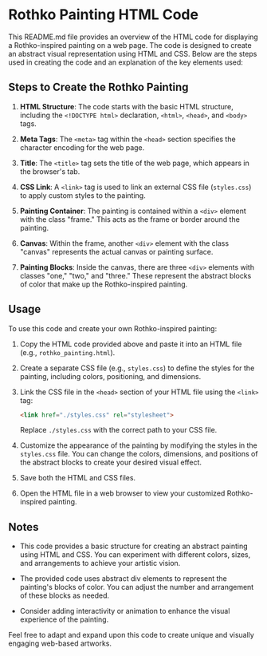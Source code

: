 # Rothko Painting HTML Code

This README.md file provides an overview of the HTML code for displaying a Rothko-inspired painting on a web page. The code is designed to create an abstract visual representation using HTML and CSS. Below are the steps used in creating the code and an explanation of the key elements used:

## Steps to Create the Rothko Painting

1. **HTML Structure**: The code starts with the basic HTML structure, including the `<!DOCTYPE html>` declaration, `<html>`, `<head>`, and `<body>` tags.

2. **Meta Tags**: The `<meta>` tag within the `<head>` section specifies the character encoding for the web page.

3. **Title**: The `<title>` tag sets the title of the web page, which appears in the browser's tab.

4. **CSS Link**: A `<link>` tag is used to link an external CSS file (`styles.css`) to apply custom styles to the painting.

5. **Painting Container**: The painting is contained within a `<div>` element with the class "frame." This acts as the frame or border around the painting.

6. **Canvas**: Within the frame, another `<div>` element with the class "canvas" represents the actual canvas or painting surface.

7. **Painting Blocks**: Inside the canvas, there are three `<div>` elements with classes "one," "two," and "three." These represent the abstract blocks of color that make up the Rothko-inspired painting.

## Usage

To use this code and create your own Rothko-inspired painting:

1. Copy the HTML code provided above and paste it into an HTML file (e.g., `rothko_painting.html`).

2. Create a separate CSS file (e.g., `styles.css`) to define the styles for the painting, including colors, positioning, and dimensions.

3. Link the CSS file in the `<head>` section of your HTML file using the `<link>` tag:

   ```html
   <link href="./styles.css" rel="stylesheet">
   ```

   Replace `./styles.css` with the correct path to your CSS file.

4. Customize the appearance of the painting by modifying the styles in the `styles.css` file. You can change the colors, dimensions, and positions of the abstract blocks to create your desired visual effect.

5. Save both the HTML and CSS files.

6. Open the HTML file in a web browser to view your customized Rothko-inspired painting.

## Notes

- This code provides a basic structure for creating an abstract painting using HTML and CSS. You can experiment with different colors, sizes, and arrangements to achieve your artistic vision.

- The provided code uses abstract div elements to represent the painting's blocks of color. You can adjust the number and arrangement of these blocks as needed.

- Consider adding interactivity or animation to enhance the visual experience of the painting.

Feel free to adapt and expand upon this code to create unique and visually engaging web-based artworks.